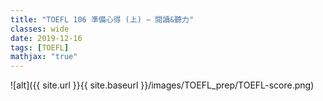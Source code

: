 ```yaml
---
title: "TOEFL 106 準備心得 (上) — 閱讀&聽力"
classes: wide
date: 2019-12-16
tags: [TOEFL]
mathjax: "true"
---
```


![alt]({{ site.url }}{{ site.baseurl }}/images/TOEFL_prep/TOEFL-score.png)
